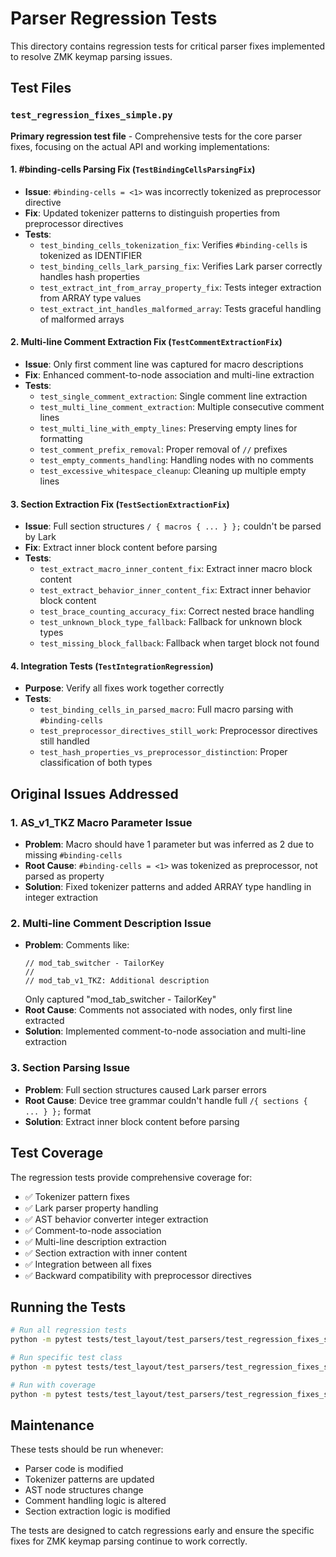 # Parser Regression Tests

This directory contains regression tests for critical parser fixes implemented to resolve ZMK keymap parsing issues.

## Test Files

### `test_regression_fixes_simple.py`
**Primary regression test file** - Comprehensive tests for the core parser fixes, focusing on the actual API and working implementations:

#### 1. #binding-cells Parsing Fix (`TestBindingCellsParsingFix`)
- **Issue**: `#binding-cells = <1>` was incorrectly tokenized as preprocessor directive
- **Fix**: Updated tokenizer patterns to distinguish properties from preprocessor directives
- **Tests**:
  - `test_binding_cells_tokenization_fix`: Verifies `#binding-cells` is tokenized as IDENTIFIER
  - `test_binding_cells_lark_parsing_fix`: Verifies Lark parser correctly handles hash properties
  - `test_extract_int_from_array_property_fix`: Tests integer extraction from ARRAY type values
  - `test_extract_int_handles_malformed_array`: Tests graceful handling of malformed arrays

#### 2. Multi-line Comment Extraction Fix (`TestCommentExtractionFix`)
- **Issue**: Only first comment line was captured for macro descriptions
- **Fix**: Enhanced comment-to-node association and multi-line extraction
- **Tests**:
  - `test_single_comment_extraction`: Single comment line extraction
  - `test_multi_line_comment_extraction`: Multiple consecutive comment lines
  - `test_multi_line_with_empty_lines`: Preserving empty lines for formatting
  - `test_comment_prefix_removal`: Proper removal of `//` prefixes
  - `test_empty_comments_handling`: Handling nodes with no comments
  - `test_excessive_whitespace_cleanup`: Cleaning up multiple empty lines

#### 3. Section Extraction Fix (`TestSectionExtractionFix`)
- **Issue**: Full section structures `/ { macros { ... } };` couldn't be parsed by Lark
- **Fix**: Extract inner block content before parsing
- **Tests**:
  - `test_extract_macro_inner_content_fix`: Extract inner macro block content
  - `test_extract_behavior_inner_content_fix`: Extract inner behavior block content
  - `test_brace_counting_accuracy_fix`: Correct nested brace handling
  - `test_unknown_block_type_fallback`: Fallback for unknown block types
  - `test_missing_block_fallback`: Fallback when target block not found

#### 4. Integration Tests (`TestIntegrationRegression`)
- **Purpose**: Verify all fixes work together correctly
- **Tests**:
  - `test_binding_cells_in_parsed_macro`: Full macro parsing with `#binding-cells`
  - `test_preprocessor_directives_still_work`: Preprocessor directives still handled
  - `test_hash_properties_vs_preprocessor_distinction`: Proper classification of both types

## Original Issues Addressed

### 1. AS_v1_TKZ Macro Parameter Issue
- **Problem**: Macro should have 1 parameter but was inferred as 2 due to missing `#binding-cells`
- **Root Cause**: `#binding-cells = <1>` was tokenized as preprocessor, not parsed as property
- **Solution**: Fixed tokenizer patterns and added ARRAY type handling in integer extraction

### 2. Multi-line Comment Description Issue
- **Problem**: Comments like:
  ```
  // mod_tab_switcher - TailorKey
  //
  // mod_tab_v1_TKZ: Additional description
  ```
  Only captured "mod_tab_switcher - TailorKey"
- **Root Cause**: Comments not associated with nodes, only first line extracted
- **Solution**: Implemented comment-to-node association and multi-line extraction

### 3. Section Parsing Issue
- **Problem**: Full section structures caused Lark parser errors
- **Root Cause**: Device tree grammar couldn't handle full `/{ sections { ... } };` format
- **Solution**: Extract inner block content before parsing

## Test Coverage

The regression tests provide comprehensive coverage for:
- ✅ Tokenizer pattern fixes
- ✅ Lark parser property handling
- ✅ AST behavior converter integer extraction
- ✅ Comment-to-node association
- ✅ Multi-line description extraction  
- ✅ Section extraction with inner content
- ✅ Integration between all fixes
- ✅ Backward compatibility with preprocessor directives

## Running the Tests

```bash
# Run all regression tests
python -m pytest tests/test_layout/test_parsers/test_regression_fixes_simple.py -v

# Run specific test class
python -m pytest tests/test_layout/test_parsers/test_regression_fixes_simple.py::TestBindingCellsParsingFix -v

# Run with coverage
python -m pytest tests/test_layout/test_parsers/test_regression_fixes_simple.py --cov=glovebox.layout.parsers
```

## Maintenance

These tests should be run whenever:
- Parser code is modified
- Tokenizer patterns are updated
- AST node structures change
- Comment handling logic is altered
- Section extraction logic is modified

The tests are designed to catch regressions early and ensure the specific fixes for ZMK keymap parsing continue to work correctly.
